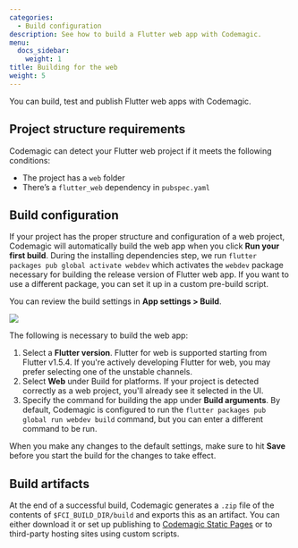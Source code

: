```yaml
---
categories:
  - Build configuration
description: See how to build a Flutter web app with Codemagic.
menu:
  docs_sidebar:
    weight: 1
title: Building for the web
weight: 5
---
```


You can build, test and publish Flutter web apps with Codemagic.

## Project structure requirements

Codemagic can detect your Flutter web project if it meets the following conditions:

- The project has a `web` folder
- There’s a `flutter_web` dependency in `pubspec.yaml`

## Build configuration

If your project has the proper structure and configuration of a web project, Codemagic will automatically build the web app when you click **Run your first build**. During the installing dependencies step, we run `flutter packages pub global activate webdev` which activates the `webdev` package necessary for building the release version of Flutter web app. If you want to use a different package, you can set it up in a custom pre-build script.

You can review the build settings in **App settings > Build**.

![](/uploads/2019/05/build_settings.PNG)

The following is necessary to build the web app:

1. Select a **Flutter version**. Flutter for web is supported starting from Flutter v1.5.4. If you're actively developing Flutter for web, you may prefer selecting one of the unstable channels.
2. Select **Web** under Build for platforms. If your project is detected correctly as a web project, you'll already see it selected in the UI.
3. Specify the command for building the app under **Build arguments**. By default, Codemagic is configured to run the `flutter packages pub global run webdev build` command, but you can enter a different command to be run.

When you make any changes to the default settings, make sure to hit **Save** before you start the build for the changes to take effect.

## Build artifacts

At the end of a successful build, Codemagic generates a `.zip` file of the contents of `$FCI_BUILD_DIR/build` and exports this as an artifact. You can either download it or set up publishing to [Codemagic Static Pages](https://docs.codemagic.io/publishing/publishing-to-codemagic-static-pages/) or to third-party hosting sites using custom scripts.
